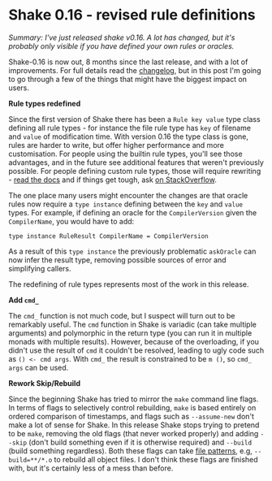 # Shake 0.16 - revised rule definitions

_Summary: I've just released shake v0.16. A lot has changed, but it's probably only visible if you have defined your own rules or oracles._

Shake-0.16 is now out, 8 months since the last release, and with a lot of improvements. For full details read the [changelog](https://github.com/ndmitchell/shake/blob/master/CHANGES.txt), but in this post I'm going to go through a few of the things that might have the biggest impact on users.

**Rule types redefined**

Since the first version of Shake there has been a `Rule key value` type class defining all rule types - for instance the file rule type has `key` of filename and `value` of modification time. With version 0.16 the type class is gone, rules are harder to write, but offer higher performance and more customisation. For people using the builtin rule types, you'll see those advantages, and in the future see additional features that weren't previously possible. For people defining custom rule types, those will require rewriting - [read the docs](https://hackage.haskell.org/package/shake-0.16/docs/Development-Shake-Rule.html) and if things get tough, ask [on StackOverflow](http://stackoverflow.com/questions/tagged/shake-build-system).

The one place many users might encounter the changes are that oracle rules now require a `type instance` defining between the `key` and `value` types. For example, if defining an oracle for the `CompilerVersion` given the `CompilerName`, you would have to add:

    type instance RuleResult CompilerName = CompilerVersion

As a result of this `type instance` the previously problematic `askOracle` can now infer the result type, removing possible sources of error and simplifying callers.

The redefining of rule types represents most of the work in this release.

**Add `cmd_`**

The `cmd_` function is not much code, but I suspect will turn out to be remarkably useful. The `cmd` function in Shake is variadic (can take multiple arguments) and polymorphic in the return type (you can run it in multiple monads with multiple results). However, because of the overloading, if you didn't use the result of `cmd` it couldn't be resolved, leading to ugly code such as `() <- cmd args`. With `cmd_` the result is constrained to be `m ()`, so `cmd_ args` can be used.

**Rework Skip/Rebuild**

Since the beginning Shake has tried to mirror the `make` command line flags. In terms of flags to selectively control rebuilding, `make` is based entirely on ordered comparison of timestamps, and flags such as `--assume-new` don't make a lot of sense for Shake. In this release Shake stops trying to pretend to be `make`, removing the old flags (that never worked properly) and adding `--skip` (don't build something even if it is otherwise required) and `--build` (build something regardless). Both these flags can take [file patterns](https://hackage.haskell.org/package/shake/docs/Development-Shake.html#t:FilePattern), e.g, `--build=**/*.o` to rebuild all object files. I don't think these flags are finished with, but it's certainly less of a mess than before.
